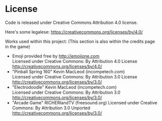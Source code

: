 # License
Code is released under Creative Commons Attribution 4.0 license.

Here's some legalese: https://creativecommons.org/licenses/by/4.0/

Works used within this project: (This section is also within the credits page in the game)  
* Emoji provided free by http://emojione.com   
Licensed under Creative Commons: By Attribution 4.0 License  
http://creativecommons.org/licenses/by/4.0/
* "Pinball Spring 160" Kevin MacLeod (incompetech.com)  
Licensed under Creative Commons: By Attribution 3.0 License  
http://creativecommons.org/licenses/by/3.0/
* "Electrodoodle" Kevin MacLeod (incompetech.com)   
Licensed under Creative Commons: By Attribution 3.0  
http://creativecommons.org/licenses/by/3.0/  
* "Arcade Game" RICHERlandTV (freesound.org)
Licensed under Creative Commons: By Attribution 3.0 Unported  
http://creativecommons.org/licenses/by/3.0/  
